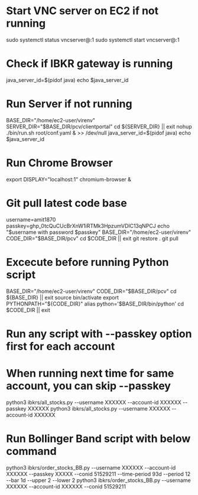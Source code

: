 # Start VNC server on EC2 if not running
sudo systemctl status vncserver@:1
sudo systemctl start vncserver@:1

# Check if IBKR gateway is running
java_server_id=$(pidof java)
echo $java_server_id

# Run Server if not running
BASE_DIR="/home/ec2-user/virenv"
SERVER_DIR="$BASE_DIR/pcv/clientportal"
cd ${SERVER_DIR} || exit
nohup ./bin/run.sh root/conf.yaml & >> /dev/null
java_server_id=$(pidof java)
echo $java_server_id

# Run Chrome Browser
export DISPLAY="localhost:1"
chromium-browser &


# Git pull latest code base
username=amit1870
passkey=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
echo "$username with password $passkey"
BASE_DIR="/home/ec2-user/virenv"
CODE_DIR="$BASE_DIR/pcv"
cd $CODE_DIR || exit
git restore .
git pull

# Excecute before running Python script
BASE_DIR="/home/ec2-user/virenv"
CODE_DIR="$BASE_DIR/pcv"
cd ${BASE_DIR} || exit
source bin/activate
export PYTHONPATH="${CODE_DIR}"
alias python='$BASE_DIR/bin/python'
cd $CODE_DIR || exit

# Run any script with --passkey option first for each account
# When running next time for same account, you can skip --passkey
python3 ibkrs/all_stocks.py --username XXXXXX --account-id XXXXXX --passkey XXXXXX
python3 ibkrs/all_stocks.py --username XXXXXX --account-id XXXXXX

# Run Bollinger Band script with below command
python3 ibkrs/order_stocks_BB.py --username XXXXXX --account-id XXXXXX --passkey XXXXX --conid 51529211 --time-period 93d --period 12 --bar 1d --upper 2 --lower 2
python3 ibkrs/order_stocks_BB.py --username XXXXXX --account-id XXXXXX --conid 51529211